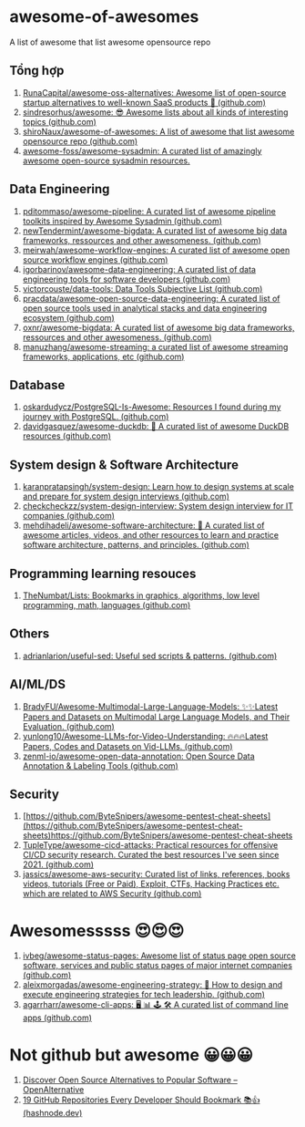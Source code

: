 # awesome-of-awesomes
A list of awesome that list awesome opensource repo
<br>

## Tổng hợp
1. [RunaCapital/awesome-oss-alternatives: Awesome list of open-source startup alternatives to well-known SaaS products 🚀 (github.com)](https://github.com/RunaCapital/awesome-oss-alternatives)
2. [sindresorhus/awesome: 😎 Awesome lists about all kinds of interesting topics (github.com)](https://github.com/sindresorhus/awesome)
3. [shiroNaux/awesome-of-awesomes: A list of awesome that list awesome opensource repo (github.com)](https://github.com/shiroNaux/awesome-of-awesomes)
4. [awesome-foss/awesome-sysadmin: A curated list of amazingly awesome open-source sysadmin resources.](https://github.com/awesome-foss/awesome-sysadmin)

## Data Engineering
1. [pditommaso/awesome-pipeline: A curated list of awesome pipeline toolkits inspired by Awesome Sysadmin (github.com)](https://github.com/pditommaso/awesome-pipeline)
2. [newTendermint/awesome-bigdata: A curated list of awesome big data frameworks, ressources and other awesomeness. (github.com)](https://github.com/newTendermint/awesome-bigdata)
3. [meirwah/awesome-workflow-engines: A curated list of awesome open source workflow engines (github.com)](https://github.com/meirwah/awesome-workflow-engines)
4. [igorbarinov/awesome-data-engineering: A curated list of data engineering tools for software developers (github.com)](https://github.com/igorbarinov/awesome-data-engineering)
5. [victorcouste/data-tools: Data Tools Subjective List (github.com)](https://github.com/victorcouste/data-tools)
6. [pracdata/awesome-open-source-data-engineering: A curated list of open source tools used in analytical stacks and data engineering ecosystem (github.com)](https://github.com/pracdata/awesome-open-source-data-engineering)
7. [oxnr/awesome-bigdata: A curated list of awesome big data frameworks, ressources and other awesomeness. (github.com)](https://github.com/oxnr/awesome-bigdata)
8. [manuzhang/awesome-streaming: a curated list of awesome streaming frameworks, applications, etc (github.com)](https://github.com/manuzhang/awesome-streaming)

## Database
1. [oskardudycz/PostgreSQL-Is-Awesome: Resources I found during my journey with PostgreSQL. (github.com)](https://github.com/oskardudycz/PostgreSQL-Is-Awesome)
2. [davidgasquez/awesome-duckdb: 🦆 A curated list of awesome DuckDB resources (github.com)](https://github.com/davidgasquez/awesome-duckdb)

## System design & Software Architecture
1. [karanpratapsingh/system-design: Learn how to design systems at scale and prepare for system design interviews (github.com)](https://github.com/karanpratapsingh/system-design)
2. [checkcheckzz/system-design-interview: System design interview for IT companies (github.com)](https://github.com/checkcheckzz/system-design-interview)
3. [mehdihadeli/awesome-software-architecture: 🚀 A curated list of awesome articles, videos, and other resources to learn and practice software architecture, patterns, and principles. (github.com)](https://github.com/mehdihadeli/awesome-software-architecture)

## Programming learning resouces
1. [TheNumbat/Lists: Bookmarks in graphics, algorithms, low level programming, math, languages (github.com)](https://github.com/TheNumbat/Lists)

## Others
1. [adrianlarion/useful-sed: Useful sed scripts & patterns. (github.com)](https://github.com/adrianlarion/useful-sed)

## AI/ML/DS
1. [BradyFU/Awesome-Multimodal-Large-Language-Models: :sparkles::sparkles:Latest Papers and Datasets on Multimodal Large Language Models, and Their Evaluation. (github.com)](https://github.com/BradyFU/Awesome-Multimodal-Large-Language-Models)
2. [yunlong10/Awesome-LLMs-for-Video-Understanding: 🔥🔥🔥Latest Papers, Codes and Datasets on Vid-LLMs. (github.com)](https://github.com/yunlong10/Awesome-LLMs-for-Video-Understanding)
3. [zenml-io/awesome-open-data-annotation: Open Source Data Annotation & Labeling Tools (github.com)](https://github.com/zenml-io/awesome-open-data-annotation)

## Security
1. [https://github.com/ByteSnipers/awesome-pentest-cheat-sheets](https://github.com/ByteSnipers/awesome-pentest-cheat-sheets)https://github.com/ByteSnipers/awesome-pentest-cheat-sheets
2. [TupleType/awesome-cicd-attacks: Practical resources for offensive CI/CD security research. Curated the best resources I've seen since 2021. (github.com)](https://github.com/TupleType/awesome-cicd-attacks)
3. [jassics/awesome-aws-security: Curated list of links, references, books videos, tutorials (Free or Paid), Exploit, CTFs, Hacking Practices etc. which are related to AWS Security (github.com)](https://github.com/jassics/awesome-aws-security)

# Awesomesssss 😍😍😍
1. [ivbeg/awesome-status-pages: Awesome list of status page open source software, services and public status pages of major internet companies (github.com)](https://github.com/ivbeg/awesome-status-pages)
2. [aleixmorgadas/awesome-engineering-strategy: 🎉 How to design and execute engineering strategies for tech leadership. (github.com)](https://github.com/aleixmorgadas/awesome-engineering-strategy)
3. [agarrharr/awesome-cli-apps: 🖥 📊 🕹 🛠 A curated list of command line apps (github.com)](https://github.com/agarrharr/awesome-cli-apps)

# Not github but awesome 😀😀😀
1. [Discover Open Source Alternatives to Popular Software – OpenAlternative](https://openalternative.co/)
2. [19 GitHub Repositories Every Developer Should Bookmark 📚👍 (hashnode.dev)](https://madza.hashnode.dev/19-github-repositories-every-developer-should-bookmark)
